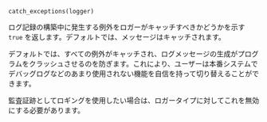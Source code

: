 ```
catch_exceptions(logger)
```

ログ記録の構築中に発生する例外をロガーがキャッチすべきかどうかを示す `true` を返します。デフォルトでは、メッセージはキャッチされます。

デフォルトでは、すべての例外がキャッチされ、ログメッセージの生成がプログラムをクラッシュさせるのを防ぎます。これにより、ユーザーは本番システムでデバッグログなどのあまり使用されない機能を自信を持って切り替えることができます。

監査証跡としてロギングを使用したい場合は、ロガータイプに対してこれを無効にする必要があります。
